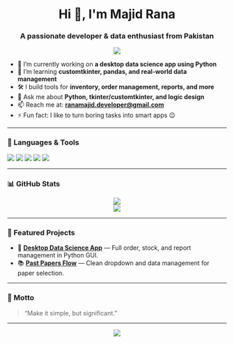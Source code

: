 <!-- Rana-Majid/README.md -->

<h1 align="center">Hi 👋, I'm Majid Rana</h1>
<h3 align="center">A passionate developer & data enthusiast from Pakistan</h3>

<p align="center">
  <img src="https://readme-typing-svg.herokuapp.com?color=00BFFF&lines=Python+Lover;Desktop+App+Developer;Always+Learning..." />
</p>

- 🔭 I’m currently working on **a desktop data science app using Python**
- 🌱 I’m learning **customtkinter, pandas, and real-world data management**
- 🛠️ I build tools for **inventory, order management, reports, and more**
- 💬 Ask me about **Python, tkinter/customtkinter, and logic design**
- 📫 Reach me at: **ranamajid.developer@gmail.com**
- ⚡ Fun fact: I like to turn boring tasks into smart apps 😉

---

### 🧰 Languages & Tools

<p>
  <img src="https://img.shields.io/badge/Python-3776AB?style=for-the-badge&logo=python&logoColor=white" />
  <img src="https://img.shields.io/badge/Tkinter-FFCC00?style=for-the-badge&logo=python&logoColor=black" />
  <img src="https://img.shields.io/badge/CustomTkinter-3498DB?style=for-the-badge" />
  <img src="https://img.shields.io/badge/Pandas-150458?style=for-the-badge&logo=pandas&logoColor=white" />
  <img src="https://img.shields.io/badge/GitHub-181717?style=for-the-badge&logo=github&logoColor=white" />
</p>

---

### 📊 GitHub Stats

<p align="center">
  <img src="https://github-readme-stats.vercel.app/api?username=Rana-Majid&show_icons=true&theme=tokyonight" />
  <br/>
  <img src="https://github-readme-streak-stats.herokuapp.com/?user=Rana-Majid&theme=tokyonight" />
</p>

---

### 📂 Featured Projects

- 🔧 **[Desktop Data Science App](https://github.com/Rana-Majid/desktop-data-science-app)** — Full order, stock, and report management in Python GUI.
- 📚 **[Past Papers Flow](https://github.com/Rana-Majid/past-papers-flow)** — Clean dropdown and data management for paper selection.

---

### 🧠 Motto

> “Make it simple, but significant.”

---

<p align="center">
  <img src="https://komarev.com/ghpvc/?username=Rana-Majid&label=Profile+Views&color=0e75b6&style=flat" />
</p>
